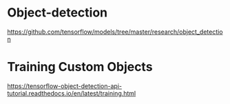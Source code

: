 # Object-detection

https://github.com/tensorflow/models/tree/master/research/object_detection

# Training Custom Objects
https://tensorflow-object-detection-api-tutorial.readthedocs.io/en/latest/training.html

